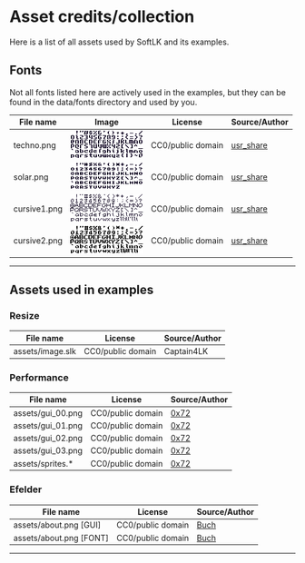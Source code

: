 # Asset credits/collection

Here is a list of all assets used by SoftLK and its examples.

## Fonts

Not all fonts listed here are actively used in the examples, but they can be found in the data/fonts directory and used by you.

|File name|Image|License|Source/Author|
|---|---|---|---|
|techno.png|![techno](fonts/techno.png)|CC0/public domain|[usr_share](https://opengameart.org/content/new-original-grafx2-font-collection)|
|solar.png|![solar](fonts/solar.png)|CC0/public domain|[usr_share](https://opengameart.org/content/new-original-grafx2-font-collection)|
|cursive1.png|![cursive1](fonts/cursive1.png)|CC0/public domain|[usr_share](https://opengameart.org/content/new-original-grafx2-font-collection)|
|cursive2.png|![cursive2](fonts/cursive2.png)|CC0/public domain|[usr_share](https://opengameart.org/content/new-original-grafx2-font-collection)|

------------
## Assets used in examples


### Resize

|File name|License|Source/Author|
|---|---|---|
|assets/image.slk|CC0/public domain|Captain4LK|

### Performance

|File name|License|Source/Author|
|---|---|---|
|assets/gui_00.png|CC0/public domain|[0x72](https://0x72.itch.io/dungeonui)|
|assets/gui_01.png|CC0/public domain|[0x72](https://0x72.itch.io/dungeonui)|
|assets/gui_02.png|CC0/public domain|[0x72](https://0x72.itch.io/dungeontileset-ii)|
|assets/gui_03.png|CC0/public domain|[0x72](https://0x72.itch.io/dungeontileset-ii)|
|assets/sprites.*|CC0/public domain|[0x72](https://0x72.itch.io/pixeldudesmaker)|

### Efelder

|File name|License|Source/Author|
|---|---|---|
|assets/about.png [GUI]|CC0/public domain|[Buch](https://opengameart.org/content/unfinished-user-interfaces)|
|assets/about.png [FONT]|CC0/public domain|[Buch](https://opengameart.org/content/three-little-bitmap-fonts)|

-----